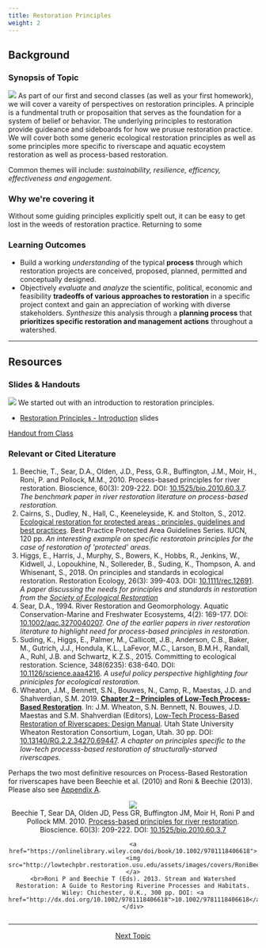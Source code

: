 ```yaml
---
title: Restoration Principles
weight: 2
---
```


## Background

### Synopsis of Topic
[<img class="float-right" src="{{ site.baseurl }}/assets/images/eg/F1.png">](https://science.sciencemag.org/content/348/6235/638/tab-pdf)
As part of our first and second classes (as well as your first homework), we will cover a vareity of perspectives on restoration principles. A principle is a fundmental truth or proposaition that serves as the foundation for a system of belief or behavior. The underlying principles to restoration provide guideance and sideboards for how we prusue restoration practice. We will cover both some generic ecological restoration principles as well as some principles more specific to riverscape and aquatic ecoystem restoration as well as process-based restoration. 

Common themes will include: *sustainability, resilience, efficency, effectiveness and engagement*.

### Why we're covering it
Without some guiding principles explicitly spelt out, it can be easy to get lost in the weeds of restoration practice. Returning to some 

### Learning Outcomes

- Build a working *understanding* of the typical **process** through which restoration projects are conceived, proposed, planned, permitted and conceptually designed. 
- Objectively *evaluate* and *analyze* the scientific, political, economic and feasibility **tradeoffs of various approaches to restoration** in a specific project context and gain an appreciation of working with diverse stakeholders. *Synthesize* this analysis through a **planning process** that **prioritizes specific restoration and management actions** throughout a watershed.

------
## Resources

### Slides & Handouts

[<img class="float-right" src="{{ site.baseurl }}/assets/images/specific/2019_WATS5340_Week01.png">](https://s3-us-west-2.amazonaws.com/etalweb.joewheaton.org/Courses/WATS5340/2019/1_Restoration_Principles.pdf)
We started out with an introduction to restoration principles. 
- <i class="fa fa-file-pdf-o" aria-hidden="true"></i> [Restoration Principles - Introduction](https://s3-us-west-2.amazonaws.com/etalweb.joewheaton.org/Courses/WATS5340/2019/1_Restoration_Principles.pdf) slides


<i class="fa fa-hand-o-left" aria-hidden="true"></i> [Handout from Class](https://s3-us-west-2.amazonaws.com/etalweb.joewheaton.org/Courses/WATS5340/2019/Day_Principles_Handout.pdf)


### Relevant or Cited Literature

1. Beechie, T., Sear, D.A., Olden, J.D., Pess, G.R., Buffington, J.M., Moir, H., Roni, P. and Pollock, M.M., 2010. Process-based principles for river restoration. Bioscience, 60(3): 209-222. DOI: [10.1525/bio.2010.60.3.7](http://dx.doi.org/10.1525/bio.2010.60.3.7). *The benchmark paper in river restoration literature on process-based restoration.*
2. Cairns, S., Dudley, N., Hall, C., Keeneleyside, K. and Stolton, S., 2012. [Ecological restoration for protected areas : principles, guidelines and best practices](https://portals.iucn.org/library/node/10205). Best Practice Protected Area Guidelines Series. IUCN, 120 pp. *An interesting example on specific restoratoin principles for the case of restoration of 'protected' areas.*
2. Higgs, E., Harris, J., Murphy, S., Bowers, K., Hobbs, R., Jenkins, W., Kidwell, J., Lopoukhine, N., Sollereder, B., Suding, K., Thompson, A. and Whisenant, S., 2018. On principles and standards in ecological restoration. Restoration Ecology, 26(3): 399-403. DOI: [10.1111/rec.12691](http://dx.doi.org/10.1111/rec.12691). *A paper discussing the needs for principles and standards in restoration from the [Society of Ecological Restoration](http://sern.org)*
3. Sear, D.A., 1994. River Restoration and Geomorphology. Aquatic Conservation-Marine and Freshwater Ecosystems, 4(2): 169-177. DOI: [10.1002/aqc.3270040207](http://dx.doi.org/10.1002/aqc.3270040207). *One of the earlier papers in river restoration literature to highlight need for process-based principles in restoration.*
4. Suding, K., Higgs, E., Palmer, M., Callicott, J.B., Anderson, C.B., Baker, M., Gutrich, J.J., Hondula, K.L., LaFevor, M.C., Larson, B.M.H., Randall, A., Ruhl, J.B. and Schwartz, K.Z.S., 2015. Committing to ecological restoration. Science, 348(6235): 638-640. DOI: [10.1126/science.aaa4216](http://dx.doi.org/10.1126/science.aaa4216). *A useful policy perspective highlighting four priniciples for ecological restoration.*
6. Wheaton, J.M., Bennett, S.N., Bouwes, N., Camp, R., Maestas, J.D. and Shahverdian, S.M. 2019. [**Chapter 2 – Principles of Low-Tech Process-Based Restoration**](http://lowtechpbr.restoration.usu.edu/manual/chap02). In: J.M. Wheaton, S.N. Bennett, N. Bouwes, J.D. Maestas and S.M. Shahverdian (Editors), [Low-Tech Process-Based Restoration of Riverscapes: Design Manual](http://lowtechpbr.restoration.usu.edu/manual). Utah State University Wheaton Restoration Consortium, Logan, Utah. 30 pp. DOI: [10.13140/RG.2.2.34270.69447](http://dx.doi.org/10.13140/RG.2.2.34270.69447). *A chapter on principles specific to the low-tech processs-based restoration of structurally-starved riverscapes.*





Perhaps the two most definitive resources on Process-Based Restoration for riverscapes have been Beechie et al. (2010) and Roni & Beechie (2013).  Please also see [Appendix A](http://lowtechpbr.restoration.usu.edu/manual/chap01/appendix-A).

<div class="row small-up-2 medium-up-2 large-up-2" align="center">
  	<div class="column column-block">
  		<a href="https://www.fs.fed.us/rm/pubs_other/rmrs_2010_beechie_t001.pdf"><img src="http://lowtechpbr.restoration.usu.edu/assets/images/covers/Beechie_PBR.png"></a>
<br>
	Beechie T, Sear DA, Olden JD, Pess GR, Buffington JM, Moir H, Roni P and Pollock MM. 2010. <a href="https://www.fs.fed.us/rm/pubs_other/rmrs_2010_beechie_t001.pdf">Process-based principles for river restoration</a>. Bioscience. 60(3): 209-222.  DOI: <a href="http://dx.doi.org/10.1525/bio.2010.60.3.7">10.1525/bio.2010.60.3.7</a>
	</div>
<div class="column column-block">

	<a href="https://onlinelibrary.wiley.com/doi/book/10.1002/9781118406618"><img src="http://lowtechpbr.restoration.usu.edu/assets/images/covers/RoniBeechiePBR.png"></a>
	<br>Roni P and Beechie T (Eds). 2013. Stream and Watershed Restoration: A Guide to Restoring Riverine Processes and Habitats. Wiley: Chichester, U.K., 300 pp. DOI: <a href="http://dx.doi.org/10.1002/9781118406618">10.1002/9781118406618</a>
	</div>
</div>



-----
<div align="center">
	<a class="hollow button" href="{{ site.baseurl }}/Course_Topics/WATS_5340/Restoration_Process"> Next Topic <i class="fa fa-arrow-circle-right" aria-hidden="true"></i></a>  

</div>
